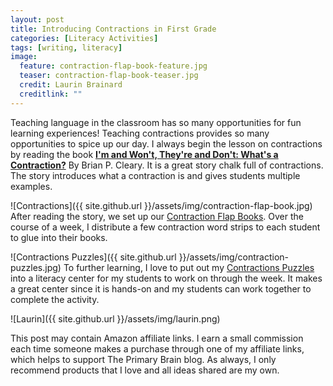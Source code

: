 ```yaml
---
layout: post
title: Introducing Contractions in First Grade
categories: [Literacy Activities]
tags: [writing, literacy]
image:
  feature: contraction-flap-book-feature.jpg
  teaser: contraction-flap-book-teaser.jpg
  credit: Laurin Brainard
  creditlink: ""
---
```

Teaching language in the classroom has so many opportunities for fun learning experiences! Teaching contractions provides so many opportunities to spice up our day. I always begin the lesson on contractions by reading the book [**I'm and Won't, They're and Don't: What's a Contraction?**](https://www.amazon.com/gp/product/0761385045/ref=as_li_tl?ie=UTF8&camp=1789&creative=9325&creativeASIN=0761385045&linkCode=as2&tag=theprimarybra-20&linkId=27111df0cefcd7df4569a46f14b197a1) By Brian P. Cleary. It is a great story chalk full of contractions. The story introduces what a contraction is and gives students multiple examples. 

![Contractions]({{ site.github.url }}/assets/img/contraction-flap-book.jpg)
After reading the story, we set up our [Contraction Flap Books](http://bit.ly/2xIWSzB). Over the course of a week, I distribute a few contraction word strips to each student to glue into their books. 

![Contractions Puzzles]({{ site.github.url }}/assets/img/contraction-puzzles.jpg)
To further learning, I love to put out my [Contractions Puzzles](http://bit.ly/2Q0dJoT) into a literacy center for my students to work on through the week. It makes a great center since it is hands-on and my students can work together to complete the activity. 

![Laurin]({{ site.github.url }}/assets/img/laurin.png)

This post may contain Amazon affiliate links. I earn a small commission each time someone makes a purchase through one of my affiliate links, which helps to support The Primary Brain blog. As always, I only recommend products that I love and all ideas shared are my own. 